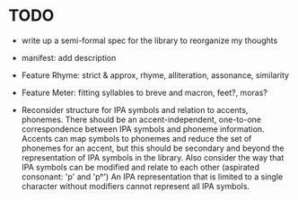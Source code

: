 # TODO

- write up a semi-formal spec for the library to reorganize my thoughts

- manifest: add description

- Feature Rhyme: strict & approx, rhyme, alliteration, assonance, similarity

- Feature Meter: fitting syllables to breve and macron, feet?, moras?

- Reconsider structure for IPA symbols and relation to accents, phonemes.
  There should be an accent-independent, one-to-one correspondence between IPA symbols and phoneme information.
  Accents can map symbols to phonemes and reduce the set of phonemes for an accent, but this should be secondary
  and beyond the representation of IPA symbols in the library.
  Also consider the way that IPA symbols can be modified and relate to each other (aspirated consonant: 'p' and 'pʰ')
  An IPA representation that is limited to a single character without modifiers cannot represent all IPA symbols.
